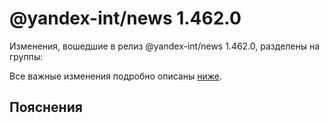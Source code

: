 # @yandex-int/news 1.462.0

<!-- ЧЕЛОВЕЧЕСКОЕ ВСТУПЛЕНИЕ -->

Изменения, вошедшие в релиз @yandex-int/news 1.462.0, разделены на группы:

Все важные изменения подробно описаны [ниже](#Пояснения).

## Пояснения

